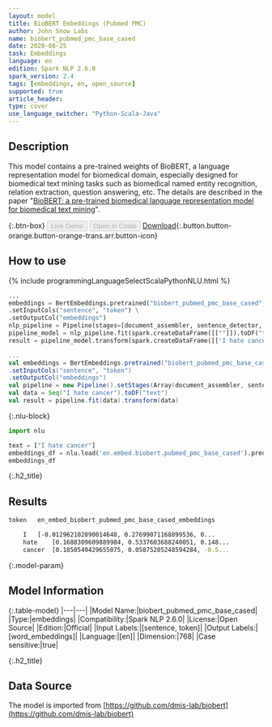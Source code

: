 ```yaml
---
layout: model
title: BioBERT Embeddings (Pubmed PMC)
author: John Snow Labs
name: biobert_pubmed_pmc_base_cased
date: 2020-08-25
task: Embeddings
language: en
edition: Spark NLP 2.6.0
spark_version: 2.4
tags: [embeddings, en, open_source]
supported: true
article_header:
type: cover
use_language_switcher: "Python-Scala-Java"
---
```


## Description
This model contains a pre-trained weights of BioBERT, a language representation model for biomedical domain, especially designed for biomedical text mining tasks such as biomedical named entity recognition, relation extraction, question answering, etc. The details are described in the paper "[BioBERT: a pre-trained biomedical language representation model for biomedical text mining](https://arxiv.org/abs/1901.08746)".

{:.btn-box}
<button class="button button-orange" disabled>Live Demo</button>
<button class="button button-orange" disabled>Open in Colab</button>
[Download](https://s3.amazonaws.com/auxdata.johnsnowlabs.com/public/models/biobert_pubmed_pmc_base_cased_en_2.6.0_2.4_1598343200280.zip){:.button.button-orange.button-orange-trans.arr.button-icon}

## How to use

<div class="tabs-box" markdown="1">

{% include programmingLanguageSelectScalaPythonNLU.html %}

```python
...
embeddings = BertEmbeddings.pretrained("biobert_pubmed_pmc_base_cased", "en") \
.setInputCols("sentence", "token") \
.setOutputCol("embeddings")
nlp_pipeline = Pipeline(stages=[document_assembler, sentence_detector, tokenizer, embeddings])
pipeline_model = nlp_pipeline.fit(spark.createDataFrame([[""]]).toDF("text"))
result = pipeline_model.transform(spark.createDataFrame([['I hate cancer']], ["text"]))
```

```scala
...
val embeddings = BertEmbeddings.pretrained("biobert_pubmed_pmc_base_cased", "en")
.setInputCols("sentence", "token")
.setOutputCol("embeddings")
val pipeline = new Pipeline().setStages(Array(document_assembler, sentence_detector, tokenizer, embeddings))
val data = Seq("I hate cancer").toDF("text")
val result = pipeline.fit(data).transform(data)
```

{:.nlu-block}
```python
import nlu

text = ["I hate cancer"]
embeddings_df = nlu.load('en.embed.biobert.pubmed_pmc_base_cased').predict(text, output_level='token')
embeddings_df
```

</div>

{:.h2_title}
## Results
```bash
token	en_embed_biobert_pubmed_pmc_base_cased_embeddings

	I	[-0.012962102890014648, 0.27699071168899536, 0...
	hate	[0.1688309609889984, 0.5337603688240051, 0.148...
	cancer	[0.1850549429655075, 0.05875205248594284, -0.5...
```

{:.model-param}
## Model Information

{:.table-model}
|---|---|
|Model Name:|biobert_pubmed_pmc_base_cased|
|Type:|embeddings|
|Compatibility:|Spark NLP 2.6.0|
|License:|Open Source|
|Edition:|Official|
|Input Labels:|[sentence, token]|
|Output Labels:|[word_embeddings]|
|Language:|[en]|
|Dimension:|768|
|Case sensitive:|true|


{:.h2_title}
## Data Source
The model is imported from [https://github.com/dmis-lab/biobert](https://github.com/dmis-lab/biobert)
